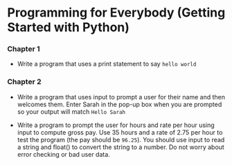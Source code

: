 # Programming for Everybody (Getting Started with Python)

### Chapter 1

- Write a program that uses a print statement to say `hello world`

### Chapter 2

- Write a program that uses input to prompt a user for their name and then welcomes them. Enter Sarah in the pop-up box when you are prompted so your output will match `Hello Sarah`

- Write a program to prompt the user for hours and rate per hour using input to compute gross pay. Use 35 hours and a rate of 2.75 per hour to test the program (the pay should be `96.25`). You should use input to read a string and float() to convert the string to a number. Do not worry about error checking or bad user data.
